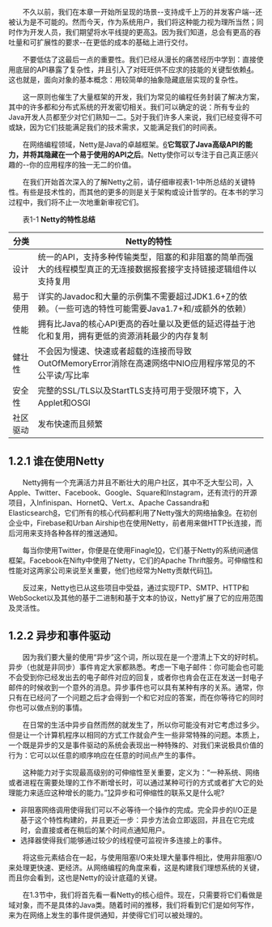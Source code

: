 &emsp;&emsp;不久以前，我们在本章一开始所呈现的场景--支持成千上万的并发客户端--还被认为是不可能的。然而今天，作为系统用户，我们将这种能力视为理所当然；同时作为开发人员，我们期望将水平线提的更高[3](备注)。因为我们知道，总会有更高的吞吐量和可扩展性的要求--在更低的成本的基础上进行交付。

&emsp;&emsp;不要低估了这最后一点的重要性。我们已经从漫长的痛苦经历中学到：直接使用底层的API暴露了复杂性，并且引入了对旺旺供不应求的技能的关键型依赖[4](备注)。这也就是，面向对象的基本概念：用较简单的抽象隐藏底层实现的复杂性。

&emsp;&emsp;这一原则也催生了大量框架的开发，我们为常见的编程任务封装了解决方案，其中的许多都和分布式系统的开发密切相关。我们可以确定的说：所有专业的Java开发人员都至少对它们熟知一二。[5](备注)对于我们许多人来说，我们已经变得不可或缺，因为它们技能满足我们的技术需求，又能满足我们的时间表。

&emsp;&emsp;在网络编程领域，Netty是Java的卓越框架。[6](备注)**它驾驭了Java高级API的能力，并将其隐藏在一个易于使用的API之后**。Netty使你可以专注于自己真正感兴趣的--你的应用程序的独一无二的价值。

&emsp;&emsp;在我们开始首次深入的了解Netty之前，请仔细审视表1-1中所总结的关键特性。有些是技术性的，而其他的更多的则是关于架构或设计哲学的。在本书的学习过程中，我们将不止一次地重新审视它们。

&emsp;&emsp;表1-1 **Netty的特性总结**

分类 | Netty的特性
---|---
设计 | 统一的API，支持多种传输类型，阻塞的和非阻塞的简单而强大的线程模型真正的无连接数据报套接字支持链接逻辑组件以支持复用
易于使用 | 详实的Javadoc和大量的示例集不需要超过JDK1.6+[7](备注)的依赖。（一些可选的特性可能需要Java1.7+和/或额外的依赖）
性能 | 拥有比Java的核心API更高的吞吐量以及更低的延迟得益于池化和复用，拥有更低的资源消耗最少的内存复制
健壮性 | 不会因为慢速、快速或者超载的连接而导致OutOfMemoryError消除在高速网络中NIO应用程序常见的不公平读/写比率
安全性 | 完整的SSL/TLS以及StartTLS支持可用于受限环境下，入Applet和OSGI
社区驱动 | 发布快速而且频繁

## 1.2.1 谁在使用Netty

&emsp;&emsp;Netty拥有一个充满活力并且不断壮大的用户社区，其中不乏大型公司，入Apple、Twitter、Facebook、Google、Square和Instagram，还有流行的开源项目，入Infinispan、HornetQ、Vert.x、Apache Cassandra和Elasticsearch[8](备注)，它们所有的核心代码都利用了Netty强大的网络抽象[9](备注)。在初创企业中，Firebase和Urban Airship也在使用Netty，前者用来做HTTP长连接，而后河用来支持各种各样的推送通知。

&emsp;&emsp;每当你使用Twitter，你便是在使用Finagle[10](备注)，它们基于Netty的系统间通信框架。Facebook在Nifty中使用了Netty，它们的Apache Thrift服务。可伸缩性和性能对这两家公司来说至关重要，他们也经常为Netty贡献代码[11](备注)。

&emsp;&emsp;反过来，Netty也已从这些项目中受益，通过实现FTP、SMTP、HTTP和WebSocket以及其他的基于二进制和基于文本的协议，Netty扩展了它的应用范围及灵活性。

## 1.2.2 异步和事件驱动

&emsp;&emsp;因为我们要大量的使用“异步”这个词，所以现在是一个澄清上下文的好时机。异步（也就是非同步）事件肯定大家都熟悉。考虑一下电子邮件：你可能会也可能不会受到你已经发出去的电子邮件对应的回复，或者你也肯会在正在发送一封电子邮件的时候收到一个意外的消息。异步事件也可以具有某种有序的关系。通常，你只有在已经问了一个问题之后才会得到一个和它对应的答案，而在你等待它的同时你也可以做点别的事情。

&emsp;&emsp;在日常的生活中异步自然而然的就发生了，所以你可能没有对它考虑过多少。但是让一个计算机程序以相同的方式工作就会产生一些非常特殊的问题。本质上，一个既是异步的又是事件驱动的系统会表现出一种特殊的、对我们来说极具价值的行为：它可以以任意的顺序响应在任意的时间点产生的事件。

&emsp;&emsp;这种能力对于实现最高级别的可伸缩性至关重要，定义为：“一种系统、网络或者进程在需要处理的工作不断增长时，可以通过某种可行的方式或者扩大它的处理能力来适应这种增长的能力。”[12](备注)异步和可伸缩性的联系又是什么呢?

- 非阻塞网络调用使得我们可以不必等待一个操作的完成。完全异步的I/O正是基于这个特性构建的，并且更近一步：异步方法会立即返回，并且在它完成时，会直接或者在稍后的某个时间点通知用户。
- 选择器使得我们能够通过较少的线程便可监视许多连接上的事件。

&emsp;&emsp;将这些元素结合在一起，与使用阻塞I/O来处理大量事件相比，使用非阻塞I/O来处理更快速、更经济。从网络编程的角度来看，这是构建我们理想系统的关键，而且你会看到，这也是Netty的设计底蕴的关键。

&emsp;&emsp;在1.3节中，我们将首先看一看Netty的核心组件。现在，只需要将它们看做是域对象，而不是具体的Java类。随着时间的推移，我们将看到它们是如何写作，来为在网络上发生的事件提供通知，并使得它们可以被处理的。